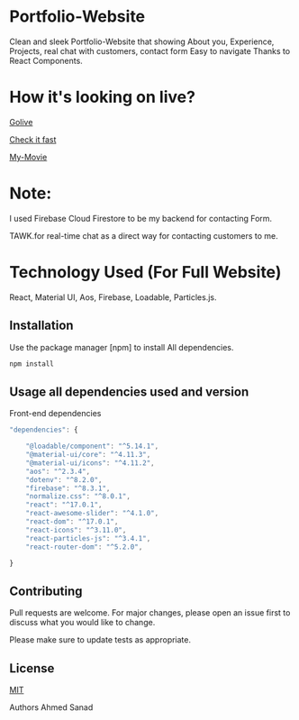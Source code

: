 
# Portfolio-Website

Clean and sleek Portfolio-Website that showing About you, Experience, Projects, real chat with customers, contact form Easy to navigate Thanks to React Components.


# How it's looking on live?

[Golive](https://ahmedsanadweb.com/)

[Check it fast](https://user-images.githubusercontent.com/57454543/114036101-0dd17a00-9880-11eb-8b41-4e4997b7991f.mp4)






[My-Movie](https://github.com/ahmedsanad88/Portfolio-repo/files/6279150/My-Movie-1.gif)




# Note:

I used Firebase Cloud Firestore to be my backend for contacting Form.

TAWK.for real-time chat as a direct way for contacting customers to me.


# Technology Used (For Full Website)

React,
Material UI,
Aos,
Firebase,
Loadable,
Particles.js.


## Installation

Use the package manager [npm] to install All dependencies.

```bash
npm install
```


## Usage all dependencies used and version

Front-end dependencies
 
```javascript
"dependencies": {

    "@loadable/component": "^5.14.1",
    "@material-ui/core": "^4.11.3",
    "@material-ui/icons": "^4.11.2",
    "aos": "^2.3.4",
    "dotenv": "^8.2.0",
    "firebase": "^8.3.1",
    "normalize.css": "^8.0.1",
    "react": "^17.0.1",
    "react-awesome-slider": "^4.1.0",
    "react-dom": "^17.0.1",
    "react-icons": "^3.11.0",
    "react-particles-js": "^3.4.1",
    "react-router-dom": "^5.2.0",

}
```

## Contributing
Pull requests are welcome. For major changes, please open an issue first to discuss what you would like to change.

Please make sure to update tests as appropriate.

## License
[MIT](https://choosealicense.com/licenses/mit/)

Authors
Ahmed Sanad
